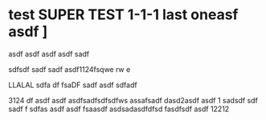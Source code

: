 # test SUPER TEST 1-1-1 last oneasf asdf ]

asdf asdf 
asdf asdf sadf 

sdfsdf sadf sadf 
asdf1124fsqwe rw e

LLALAL  sdfa df fsaDF sadf asdf sdfadf 

3124 df asdf asdf 
asdfsadfsdfsdfws assafsadf 
dasd2asdf asdf 1 sadsdf sdf 
sadf f sdfas asdf  asdf fsaasdf asdsadasdfdfsd fasdfsdf asdf  12212 